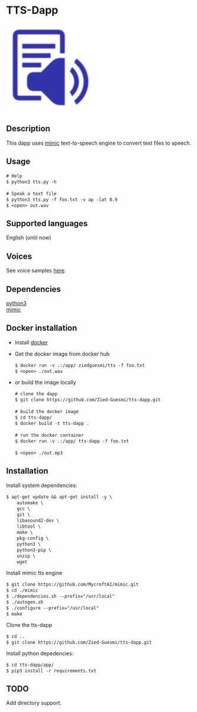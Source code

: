# TTS-Dapp

![dapp logo](./logo.svg)


## Description
This dapp uses [mimic](https://github.com/MycroftAI/mimic) text-to-speech engine to convert text files to speech.  

## Usage
    # Help
    $ python3 tts.py -h

    # Speak a text file
    $ python3 tts.py -f foo.txt -v ap -lat 0.9
    $ <open> out.wav

## Supported languages
English (until now)

## Voices
See voice samples [here](https://github.com/Zied-Guesmi/tts-dapp.git).

## Dependencies
[python3](https://www.python.org/)  
[mimic](https://github.com/MycroftAI/mimic)  

## Docker installation
* Install [docker](https://docs.docker.com/install/)
* Get the docker image from docker hub
    ```
    $ docker run -v .:/app/ ziedguesmi/tts -f foo.txt
    $ <open> ./out.wav
    ```

* or build the image locally
    ```
    # clone the dapp
    $ git clone https://github.com/Zied-Guesmi/tts-dapp.git

    # build the docker image
    $ cd tts-dapp/
    $ docker build -t tts-dapp .

    # run the docker container
    $ docker run -v .:/app/ tts-dapp -f foo.txt

    $ <open> ./out.mp3
    ```

## Installation
Install system dependencies:

    $ apt-get update && apt-get install -y \
        automake \
        gcc \
        git \
        libasound2-dev \
        libtool \
        make \
        pkg-config \
        python3 \
        python3-pip \
        unzip \
        wget

Install mimic tts engine

    $ git clone https://github.com/MycroftAI/mimic.git
    $ cd ./mimic
    $ ./dependencies.sh --prefix="/usr/local"
    $ ./autogen.sh
    $ ./configure --prefix="/usr/local"
    $ make

Clone the tts-dapp

    $ cd ..
    $ git clone https://github.com/Zied-Guesmi/tts-dapp.git


Install python depedencies:

    $ cd tts-dapp/app/
    $ pip3 install -r requirements.txt


## TODO
Add directory support.